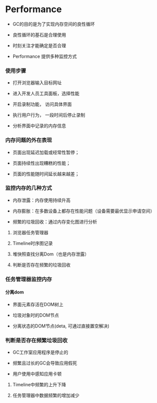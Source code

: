 # Performance

* GC的目的是为了实现内存空间的良性循环

* 良性循环的基石是合理使用

* 时刻关注才能确定是否合理

* Performance 提供多种监控方式

### 使用步骤

* 打开浏览器输入目标网址

* 进入开发人员工具面板，选择性能

* 开启录制功能， 访问具体界面

* 执行用户行为， 一段时间后停止录制

* 分析界面中记录的内存信息

### 内存问题的外在表现

* 页面出现延迟加载或经常性暂停；

* 页面持续性出现糟糕的性能；

* 页面的性能随时间延长越来越差；

### 监控内存的几种方式

* 内存泄露：内存使用持续升高

* 内存膨胀：在多数设备上都存在性能问题（设备需要最优显示申请空间）

* 频繁的垃圾回收：通过内存变化图进行分析


1. 浏览器任务管理器

2. Timeline时序图记录

3. 堆快照查找分离Dom（也是内存泄露）

4. 判断是否存在频繁的垃圾回收

### 任务管理器监控内存

  #### 分离dom

  * 界面元素存活在DOM树上

  * 垃圾对象时的DOM节点

  * 分离状态的DOM节点(deta, 可通过直接置空解决)

### 判断是否存在频繁垃圾回收

* GC工作室应用程序是停止的

* 频繁且过长的GC会导致应用假死

* 用户使用中感知应用卡顿

1. Timeline中频繁的上升下降

2. 任务管理器中数据频繁的增加减少


